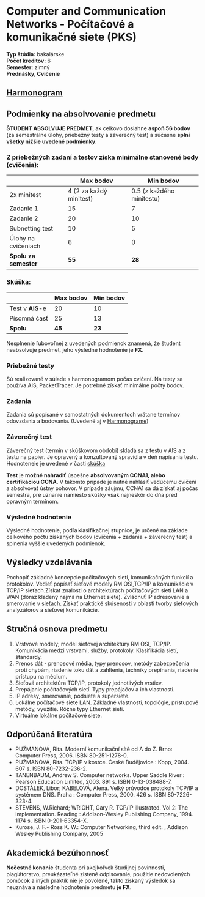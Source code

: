 # Computer and Communication Networks - Počítačové a komunikačné siete (PKS)
**Typ štúdia:** bakalárske  
**Počet kreditov:** 6  
**Semester:** zimný     
**Prednášky, Cvičenie**

## [Harmonogram](https://github.com/fiit-ba/pks-course/tree/main/202324/others/pks2324_harmonogram.pdf)

## Podmienky na absolvovanie predmetu
**ŠTUDENT ABSOLVUJE PREDMET**,  ak celkovo dosiahne **aspoň 56 bodov**  (za semestrálne úlohy, priebežný testy a záverečný test) a súčasne **splní všetky nižšie uvedené podmienky**. 

### Z priebežných zadaní a testov získa minimálne stanovené body (**cvičenia**):

<table>
<thead>
  <tr>
    <th></th>
    <th>Max bodov</th>
    <th>Min bodov</th>
  </tr>
</thead>
<tbody>
  <tr>
    <td>2x minitest</td>
    <td>4 (2 za každý minitest)</td>
    <td>0.5 (z každého minitestu)</td>
  </tr>
  <tr>
    <td>Zadanie 1</td>
    <td>15</td>
    <td>7</td>
  </tr>
  <tr>
    <td>Zadanie 2</td>
    <td>20</td>
    <td>10</td>
  </tr>
  <tr>
    <td>Subnetting test</td>
    <td>10</td>
    <td>5</td>
  </tr>
  <tr>
    <td>Úlohy na cvičeniach</td>
    <td>6</td>
    <td>0</td>
  </tr>
  <tr>
    <td><b>Spolu za semester</b></td>
    <td><b>55</b></td>
    <td><b>28</b></td>
  </tr>
</tbody>
</table>

### Skúška:
<table>
<thead>
  <tr>
    <th></th>
    <th>Max bodov</th>
    <th>Min bodov</th>
  </tr>
</thead>
<tbody>
  <tr>
    <td>Test v <b>AIS</b>-e</td>
    <td>20</td>
    <td>10</td>
  </tr>
  <tr>
    <td>Písomná časť</td>
    <td>25</td>
    <td>13</td>
  </tr>
 <tr>
    <td><b>Spolu</b></td>
    <td><b>45</b></td>
    <td><b>23</b></td>
  </tr>
</tbody>
</table>

Nesplnenie ľubovoľnej z uvedených podmienok znamená, že študent neabsolvuje predmet, jeho výsledné hodnotenie je **FX**.

### Priebežné testy
Sú realizované v súlade s harmonogramom počas cvičení. Na testy sa používa AIS, PacketTracer. Je potrebné získať minimálne počty bodov.

### Zadania
Zadania sú popísané v samostatných dokumentoch vrátane termínov odovzdania a bodovania. (Uvedené aj v [Harmonograme](pks2324_harmonogram.pdf))

### Záverečný test
Záverečný test (termín v skúškovom období) skladá sa z testu v AIS a z testu na papier. Je opravený a konzultovaný spravidla v deň napísania testu. Hodnoteneie je uvedené v časti [skúška](#skúška)

**Test** je **možné nahradiť** úspešne **absolvovaným CCNA1, alebo certifikáciou CCNA**. V takomto prípade je nutné nahlásiť vedúcemu cvičení a absolvovať ústny pohovor. V prípade záujmu, CCNA1 sa dá získať aj počas semestra, pre uznanie namiesto skúšky však najneskôr do dňa pred opravným termínom. 

### Výsledné hodnotenie
Výsledné hodnotenie, podľa klasifikačnej stupnice, je určené na základe celkového počtu získaných bodov (cvičenia + zadania + záverečný test) a splnenia vyššie uvedených podmienok.

## Výsledky vzdelávania
Pochopiť základné koncepcie počítačových sietí, komunikačných funkcií a protokolov. Vedieť popísať sieťové modely RM OSI,TCP/IP a komunikácie v TCP/IP sieťach.Získať znalosti o architektúrach počítačových sietí LAN a WAN (dôraz kladený najmä na Ethernet siete). Zvládnuť IP adresovanie a smerovanie v sieťach. Získať praktické skúsenosti v oblasti tvorby sieťových analyzátorov a sieťovej komunikácie.

## Stručná osnova predmetu
1. Vrstvové modely; model sieťovej architektúry RM OSI, TCP/IP. Komunikácia medzi vrstvami, služby, protokoly. Klasifikácia sietí, štandardy.
2. Prenos dát - prenosové média, typy prenosov, metódy zabezpečenia proti chybám, riadenie toku dát a zahltenia, techniky prepínania, riadenie prístupu na médium.
3. Sieťová architektúra TCP/IP, protokoly jednotlivých vrstiev.
4. Prepájanie počítačových sietí. Typy prepájačov a ich vlastnosti.
5. IP adresy, smerovanie, podsiete a supersiete.
6. Lokálne počítačové siete LAN. Základné vlastnosti, topológie, prístupové metódy, využitie. Rôzne typy Ethernet sietí.
7. Virtuálne lokálne počítačové siete.

## Odporúčaná literatúra
- PUŽMANOVÁ, Rita. Moderní komunikační sítě od A do Z. Brno: Computer Press, 2006. ISBN 80-251-1278-0.
- PUŽMANOVÁ, Rita. TCP/IP v kostce. České Budějovice : Kopp, 2004. 607 s. ISBN 80-7232-236-2.
- TANENBAUM, Andrew S. Computer networks. Upper Saddle River : Pearson Education Limited, 2003. 891 s. ISBN 0-13-038488-7.
- DOSTÁLEK, Libor; KABELOVÁ, Alena. Velký průvodce protokoly TCP/IP a systémem DNS. Praha : Computer Press, 2000. 426 s. ISBN 80-7226-323-4.
- STEVENS, W.Richard; WRIGHT, Gary R. TCP/IP illustrated. Vol.2: The implementation. Reading : Addison-Wesley Publishing Company, 1994. 1174 s. ISBN 0-201-63354-X.
- Kurose, J. F.- Ross K. W.: Computer Networking, third edit. , Addison Wesley Publishing Company, 2005

## Akademická bezúhonnosť
**Nečestné konanie** študenta pri akejkoľvek študijnej povinnosti, plagiátorstvo,
preukázateľné zistené odpisovanie, použitie nedovolených pomôcok a iných praktík nie
je povolené, takto získaný výsledok sa neuznáva a následne hodnotenie predmetu **je FX**. 
